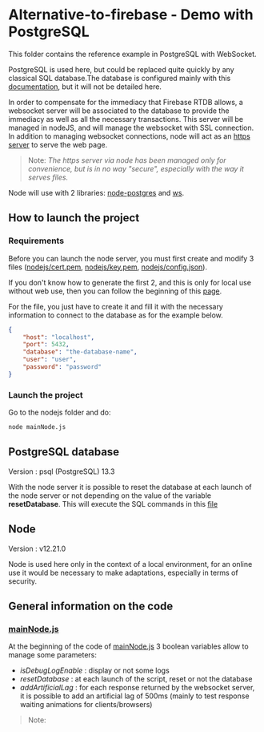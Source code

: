 # **Alternative-to-firebase - Demo with PostgreSQL**

This folder contains the reference example in PostgreSQL with WebSocket.

PostgreSQL is used here, but could be replaced quite quickly by any classical SQL database.The database is configured mainly with this [documentation](https://doc.ubuntu-fr.org/postgresql), but it will not be detailed here.

In order to compensate for the immediacy that Firebase RTDB allows, a websocket server will be associated to the database to provide the immediacy as well as all the necessary transactions. This server will be managed in nodeJS, and will manage the websocket with SSL connection. In addition to managing websocket connections, node will act as an [https server](https://nodejs.org/en/knowledge/HTTP/servers/how-to-create-a-HTTPS-server/) to serve the web page.

> Note: *The https server via node has been managed only for convenience, but is in no way "secure", especially with the way it serves files.*

Node will use with 2 libraries: [node-postgres](https://node-postgres.com/) and [ws](https://github.com/websockets/ws).

## How to launch the project

### Requirements

Before you can launch the node server, you must first create and modify 3 files ([nodejs/cert.pem](nodejs/cert.pem), [nodejs/key.pem](nodejs/key.pem), [nodejs/config.json](nodejs/config.json)).

If you don't know how to generate the first 2, and this is only for local use without web use, then you can follow the beginning of this [page](https://nodejs.org/en/knowledge/HTTP/servers/how-to-create-a-HTTPS-server/).

For the file, you just have to create it and fill it with the necessary information to connect to the database as for the example below.

```json
{
    "host": "localhost",
    "port": 5432,
    "database": "the-database-name",
    "user": "user",
    "password": "password"
}
```

### Launch the project

Go to the nodejs folder and do:

```sh
node mainNode.js
```

## PostgreSQL database

Version : psql (PostgreSQL) 13.3

With the node server it is possible to reset the database at each launch of the node server or not depending on the value of the variable **resetDatabase**. This will execute the SQL commands in this [file](nodejs/reset_table.sql)


## Node 

Version : v12.21.0

Node is used here only in the context of a local environment, for an online use it would be necessary to make adaptations, especially in terms of security.

## General information on the code

### [mainNode.js](nodejs/mainNode.js)

At the beginning of the code of [mainNode.js](nodejs/mainNode.js) 3 boolean variables allow to manage some parameters:
- *isDebugLogEnable* : display or not some logs
- *resetDatabase* : at each launch of the script, reset or not the database
- *addArtificialLag* : for each response returned by the websocket server, it is possible to add an artificial lag of 500ms (mainly to test response waiting animations for clients/browsers)

> Note: 